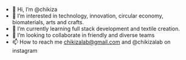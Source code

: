 - 👋 Hi, I’m @chikiza
- 👀 I’m interested in technology, innovation, circular economy, biomaterials, arts and crafts.
- 🌱 I’m currently learning full stack development and textile creation.
- 💞️ I’m looking to collaborate in friendly and diverse teams
- 📫 How to reach me chikizalab@gmail.com and @chikizalab on instagram 

<!---
chikiza/chikiza is a ✨ special ✨ repository because its `README.md` (this file) appears on your GitHub profile.
You can click the Preview link to take a look at your changes.
--->
